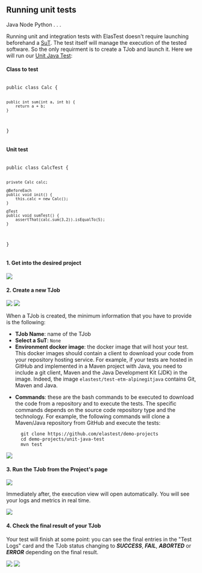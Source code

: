 <div class="range range-xs-left">
<div class="cell-xs-10 cell-lg-6 text-md-left inset-md-right-80 cell-lg-push-1 offset-top-50 offset-lg-top-0">
<h2 id="content" class="h1">Running unit tests</h2>
<div class="offset-top-30 offset-md-top-50">
</div>
</div>
</div>

<div class="badges-menu">
    <span class="badge badge-default my-badge selected">Java</span>
    <span class="badge badge-default my-badge my-badge-disabled">Node</span>
    <span class="badge badge-default my-badge my-badge-disabled">Python</span>
    <span class="badge badge-default my-badge my-badge-disabled">. . .</span>
</div>

Running unit and integration tests with ElasTest doesn't require launching beforehand a [SuT](/fundamentals/core-concepts/). The test itself will manage the execution of the tested software. So the only requirment is to create a TJob and launch it. Here we will run our [Unit Java Test](https://github.com/elastest/demo-projects/tree/master/unit-java-test):

<div class="row">
<div class="col-md-6">
<h4>Class to test</h4>
<pre>
<code class="java">
public class Calc {

    public int sum(int a, int b) {
        return a + b;
    }

}
</code>
</pre>

</div>
<div class="col-md-6">
<h4>Unit test</h4>
<pre>
<code class="java">
public class CalcTest {

    private Calc calc;

    @BeforeEach
    public void init() {
        this.calc = new Calc();
    }

    @Test
    public void sumTest() {
        assertThat(calc.sum(3,2)).isEqualTo(5);
    }

}
</code>
</pre>
</div>
</div>

<h4 class="holder-subtitle link-top">1. Get into the desired project</h4>

<div class="docs-gallery inline-block">
    <a data-fancybox="gallery-1" href="/docs/testing/images/unit_test_1.png"><img class="img-responsive img-wellcome" src="/docs/testing/images/unit_test_1.png"/></a>
</div>

<h4 class="holder-subtitle link-top">2. Create a new TJob</h4>

<div class="docs-gallery inline-block">
    <a data-fancybox="gallery-2" href="/docs/testing/images/unit_test_2.png"><img class="img-responsive img-wellcome" src="/docs/testing/images/unit_test_2.png"/></a>
    <a data-fancybox="gallery-2" href="/docs/testing/images/unit_test_unit_test_3.png"><img class="img-responsive img-wellcome" src="/docs/testing/images/unit_test_3.png"/></a>
</div>

When a TJob is created, the minimum information that you have to provide is the following:

- **TJob Name**: name of the TJob
- **Select a SuT**: `None`
- **Environment docker image**: the docker image that will host your test. This docker images should contain a client to download your code from your repository hosting service. For example, if your tests are hosted in GitHub and implemented in a Maven project with Java, you need to include a git client, Maven and the Java Development Kit (JDK) in the image. Indeed, the image `elastest/test-etm-alpinegitjava` contains Git, Maven and Java.
<!-- Modify when all images are available for testing with different hostsing services and technologies: Java, Maven, Pyhton, Ruby, Node... -->
- **Commands**: these are the bash commands to be executed to download the code from a repository and to execute the tests. The specific commands depends on the source code repository type and the technology. For example, the following commands will clone a Maven/Java repository from GitHub and execute the tests:

        git clone https://github.com/elastest/demo-projects
        cd demo-projects/unit-java-test
        mvn test


<div class="docs-gallery inline-block">
    <a data-fancybox="gallery-2" href="/docs/testing/images/unit_test_4.png"><img class="img-responsive img-wellcome" src="/docs/testing/images/unit_test_4.png"/></a>
</div>

<h4 class="holder-subtitle link-top">3. Run the TJob from the Project's page</h4>

<div class="docs-gallery inline-block">
    <a data-fancybox="gallery-3" href="/docs/testing/images/unit_test_5.png"><img class="img-responsive img-wellcome" src="/docs/testing/images/unit_test_5.png"/></a>
</div>

Immediately after, the execution view will open automatically. You will see your logs and metrics in real time.

<div class="docs-gallery inline-block">
    <a data-fancybox="gallery-3" href="/docs/testing/images/unit_test_6.png"><img class="img-responsive img-wellcome" src="/docs/testing/images/unit_test_6.png"/></a>
</div>

<h4 class="holder-subtitle link-top">4. Check the final result of your TJob</h4>

Your test will finish at some point: you can see the final entries in the "Test Logs" card and the TJob status changing to ***SUCCESS***, ***FAIL***, ***ABORTED*** or ***ERROR*** depending on the final result.

<div class="docs-gallery inline-block">
    <a data-fancybox="gallery-4" href="/docs/testing/images/unit_test_7.png"><img class="img-responsive img-wellcome" src="/docs/testing/images/unit_test_7.png"/></a>
    <a data-fancybox="gallery-4" href="/docs/testing/images/unit_test_8.png"><img class="img-responsive img-wellcome" src="/docs/testing/images/unit_test_8.png"/></a>
</div>

<script src="//code.jquery.com/jquery-3.2.1.min.js"></script>
<link rel="stylesheet" href="https://cdnjs.cloudflare.com/ajax/libs/fancybox/3.2.5/jquery.fancybox.min.css" />
<script src="https://cdnjs.cloudflare.com/ajax/libs/fancybox/3.2.5/jquery.fancybox.min.js"></script>

<script>
var galleries = $('div.docs-gallery');
for (var i = 1; i <= galleries.length; i++) {
    $().fancybox({
    selector : '[data-fancybox="gallery-' + i + '"]',
    infobar : true,
    arrows : false,
    loop: false,
    protect: true,
    transitionEffect: 'slide',
    buttons : [
        'close'
    ],
    clickOutside : 'close',
    clickSlide   : 'close',
  });
}
</script>